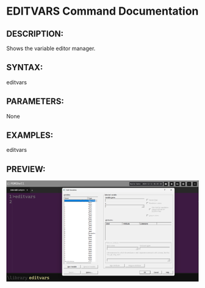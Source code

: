 # EDITVARS Command Documentation

## DESCRIPTION:
Shows the variable editor manager.

## SYNTAX:
editvars

## PARAMETERS:
None

## EXAMPLES:
editvars

## PREVIEW:
![Variable Editor Manager](../images/editvars.png)